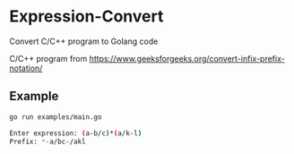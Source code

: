 # Expression-Convert

Convert C/C++ program to Golang code

C/C++ program from https://www.geeksforgeeks.org/convert-infix-prefix-notation/

## Example

```bash
go run examples/main.go

Enter expression: (a-b/c)*(a/k-l)
Prefix: *-a/bc-/akl
```